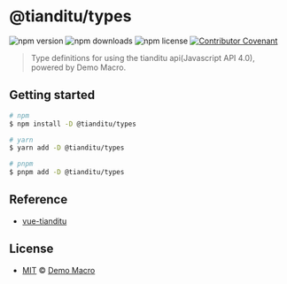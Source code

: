 # @tianditu/types

![npm version](https://img.shields.io/npm/v/@tianditu/types)
![npm downloads](https://img.shields.io/npm/dw/@tianditu/types)
![npm license](https://img.shields.io/npm/l/@tianditu/types)
[![Contributor Covenant](https://img.shields.io/badge/Contributor%20Covenant-2.1-4baaaa.svg)](https://www.contributor-covenant.org/version/2/1/code_of_conduct/)

> Type definitions for using the tianditu api(Javascript API 4.0), powered by Demo Macro.

## Getting started

```bash
# npm
$ npm install -D @tianditu/types

# yarn
$ yarn add -D @tianditu/types

# pnpm
$ pnpm add -D @tianditu/types
```

## Reference

- [vue-tianditu](https://github.com/SoulLyoko/vue-tianditu/)

## License

- [MIT](LICENSE) &copy; [Demo Macro](https://imst.xyz/)

